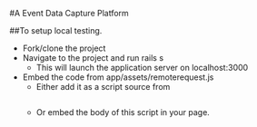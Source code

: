 #A Event Data Capture Platform

##To setup local testing.
- Fork/clone the project
- Navigate to the project and run rails s
  - This will launch the application server on localhost:3000
- Embed the code from app/assets/remoterequest.js
  - Either add it as a script source from <pre><code><script type="text/javascript" src="http://pks.nurelm.com/NuLog/remoterequest.js"></script></code></pre>
  - Or embed the body of this script in your page.
